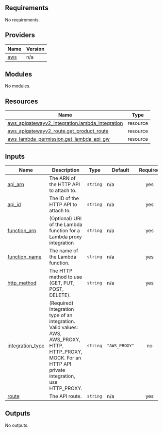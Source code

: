 ## Requirements

No requirements.

## Providers

| Name | Version |
|------|---------|
| <a name="provider_aws"></a> [aws](#provider\_aws) | n/a |

## Modules

No modules.

## Resources

| Name | Type |
|------|------|
| [aws_apigatewayv2_integration.lambda_integration](https://registry.terraform.io/providers/hashicorp/aws/latest/docs/resources/apigatewayv2_integration) | resource |
| [aws_apigatewayv2_route.get_product_route](https://registry.terraform.io/providers/hashicorp/aws/latest/docs/resources/apigatewayv2_route) | resource |
| [aws_lambda_permission.get_lambda_api_gw](https://registry.terraform.io/providers/hashicorp/aws/latest/docs/resources/lambda_permission) | resource |

## Inputs

| Name | Description | Type | Default | Required |
|------|-------------|------|---------|:--------:|
| <a name="input_api_arn"></a> [api\_arn](#input\_api\_arn) | The ARN of the HTTP API to attach to. | `string` | n/a | yes |
| <a name="input_api_id"></a> [api\_id](#input\_api\_id) | The ID of the HTTP API to attach to. | `string` | n/a | yes |
| <a name="input_function_arn"></a> [function\_arn](#input\_function\_arn) | (Optional) URI of the Lambda function for a Lambda proxy integration | `string` | n/a | yes |
| <a name="input_function_name"></a> [function\_name](#input\_function\_name) | The name of the Lambda function. | `string` | n/a | yes |
| <a name="input_http_method"></a> [http\_method](#input\_http\_method) | The HTTP method to use (GET, PUT, POST, DELETE). | `string` | n/a | yes |
| <a name="input_integration_type"></a> [integration\_type](#input\_integration\_type) | (Required) Integration type of an integration. Valid values: AWS, AWS\_PROXY, HTTP, HTTP\_PROXY, MOCK. For an HTTP API private integration, use HTTP\_PROXY. | `string` | `"AWS_PROXY"` | no |
| <a name="input_route"></a> [route](#input\_route) | The API route. | `string` | n/a | yes |

## Outputs

No outputs.
